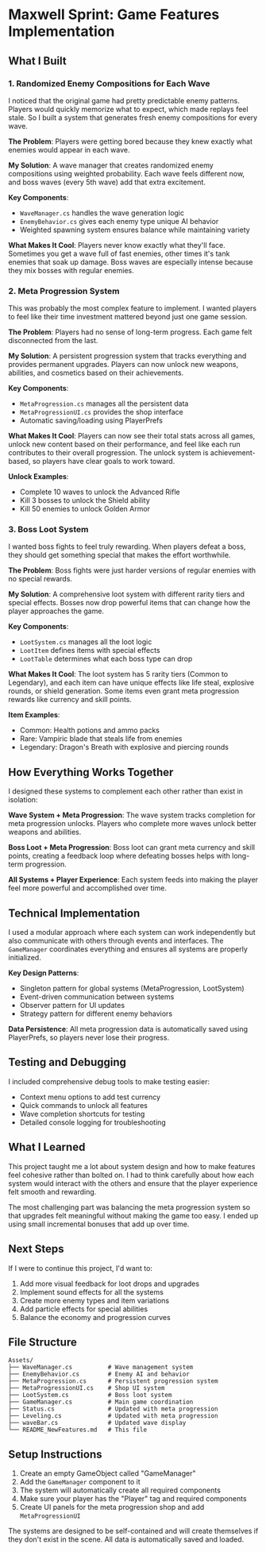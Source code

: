 # Maxwell Sprint: Game Features Implementation


## What I Built

### 1. Randomized Enemy Compositions for Each Wave

I noticed that the original game had pretty predictable enemy patterns. Players would quickly memorize what to expect, which made replays feel stale. So I built a system that generates fresh enemy compositions for every wave.

**The Problem**: Players were getting bored because they knew exactly what enemies would appear in each wave.

**My Solution**: A wave manager that creates randomized enemy compositions using weighted probability. Each wave feels different now, and boss waves (every 5th wave) add that extra excitement.

**Key Components**:
- `WaveManager.cs` handles the wave generation logic
- `EnemyBehavior.cs` gives each enemy type unique AI behavior
- Weighted spawning system ensures balance while maintaining variety

**What Makes It Cool**: Players never know exactly what they'll face. Sometimes you get a wave full of fast enemies, other times it's tank enemies that soak up damage. Boss waves are especially intense because they mix bosses with regular enemies.

### 2. Meta Progression System

This was probably the most complex feature to implement. I wanted players to feel like their time investment mattered beyond just one game session.

**The Problem**: Players had no sense of long-term progress. Each game felt disconnected from the last.

**My Solution**: A persistent progression system that tracks everything and provides permanent upgrades. Players can now unlock new weapons, abilities, and cosmetics based on their achievements.

**Key Components**:
- `MetaProgression.cs` manages all the persistent data
- `MetaProgressionUI.cs` provides the shop interface
- Automatic saving/loading using PlayerPrefs

**What Makes It Cool**: Players can now see their total stats across all games, unlock new content based on their performance, and feel like each run contributes to their overall progression. The unlock system is achievement-based, so players have clear goals to work toward.

**Unlock Examples**:
- Complete 10 waves to unlock the Advanced Rifle
- Kill 3 bosses to unlock the Shield ability
- Kill 50 enemies to unlock Golden Armor

### 3. Boss Loot System

I wanted boss fights to feel truly rewarding. When players defeat a boss, they should get something special that makes the effort worthwhile.

**The Problem**: Boss fights were just harder versions of regular enemies with no special rewards.

**My Solution**: A comprehensive loot system with different rarity tiers and special effects. Bosses now drop powerful items that can change how the player approaches the game.

**Key Components**:
- `LootSystem.cs` manages all the loot logic
- `LootItem` defines items with special effects
- `LootTable` determines what each boss type can drop

**What Makes It Cool**: The loot system has 5 rarity tiers (Common to Legendary), and each item can have unique effects like life steal, explosive rounds, or shield generation. Some items even grant meta progression rewards like currency and skill points.

**Item Examples**:
- Common: Health potions and ammo packs
- Rare: Vampiric blade that steals life from enemies
- Legendary: Dragon's Breath with explosive and piercing rounds

## How Everything Works Together

I designed these systems to complement each other rather than exist in isolation:

**Wave System + Meta Progression**: The wave system tracks completion for meta progression unlocks. Players who complete more waves unlock better weapons and abilities.

**Boss Loot + Meta Progression**: Boss loot can grant meta currency and skill points, creating a feedback loop where defeating bosses helps with long-term progression.

**All Systems + Player Experience**: Each system feeds into making the player feel more powerful and accomplished over time.

## Technical Implementation

I used a modular approach where each system can work independently but also communicate with others through events and interfaces. The `GameManager` coordinates everything and ensures all systems are properly initialized.

**Key Design Patterns**:
- Singleton pattern for global systems (MetaProgression, LootSystem)
- Event-driven communication between systems
- Observer pattern for UI updates
- Strategy pattern for different enemy behaviors

**Data Persistence**: All meta progression data is automatically saved using PlayerPrefs, so players never lose their progress.

## Testing and Debugging

I included comprehensive debug tools to make testing easier:

- Context menu options to add test currency
- Quick commands to unlock all features
- Wave completion shortcuts for testing
- Detailed console logging for troubleshooting

## What I Learned

This project taught me a lot about system design and how to make features feel cohesive rather than bolted on. I had to think carefully about how each system would interact with the others and ensure that the player experience felt smooth and rewarding.

The most challenging part was balancing the meta progression system so that upgrades felt meaningful without making the game too easy. I ended up using small incremental bonuses that add up over time.

## Next Steps

If I were to continue this project, I'd want to:

1. Add more visual feedback for loot drops and upgrades
2. Implement sound effects for all the systems
3. Create more enemy types and item variations
4. Add particle effects for special abilities
5. Balance the economy and progression curves

## File Structure

```
Assets/
├── WaveManager.cs          # Wave management system
├── EnemyBehavior.cs        # Enemy AI and behavior
├── MetaProgression.cs      # Persistent progression system
├── MetaProgressionUI.cs    # Shop UI system
├── LootSystem.cs           # Boss loot system
├── GameManager.cs          # Main game coordination
├── Status.cs               # Updated with meta progression
├── Leveling.cs             # Updated with meta progression
├── waveBar.cs              # Updated wave display
└── README_NewFeatures.md   # This file
```

## Setup Instructions

1. Create an empty GameObject called "GameManager"
2. Add the `GameManager` component to it
3. The system will automatically create all required components
4. Make sure your player has the "Player" tag and required components
5. Create UI panels for the meta progression shop and add `MetaProgressionUI`

The systems are designed to be self-contained and will create themselves if they don't exist in the scene. All data is automatically saved and loaded.
